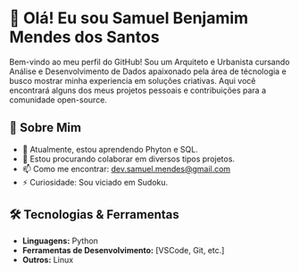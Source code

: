 # 👋 Olá! Eu sou Samuel Benjamim Mendes dos Santos

Bem-vindo ao meu perfil do GitHub! Sou um Arquiteto e Urbanista cursando Análise e Desenvolvimento de Dados apaixonado pela área de técnologia e busco mostrar minha experiencia em soluções criativas. Aqui você encontrará alguns dos meus projetos pessoais e contribuições para a comunidade open-source.

## 🚀 Sobre Mim

- 🌱 Atualmente, estou aprendendo Phyton e SQL.
- 👯 Estou procurando colaborar em diversos tipos projetos.
- 📫 Como me encontrar: dev.samuel.mendes@gmail.com
- ⚡ Curiosidade: Sou viciado em Sudoku.

## 🛠️ Tecnologias & Ferramentas

- **Linguagens:** Python
- **Ferramentas de Desenvolvimento:** [VSCode, Git, etc.]
- **Outros:** Linux
